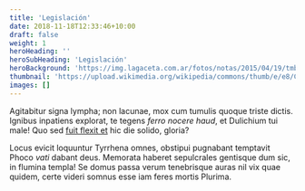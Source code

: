 ```yaml
---
title: 'Legislación'
date: 2018-11-18T12:33:46+10:00
draft: false
weight: 1
heroHeading: ''
heroSubHeading: 'Legislación'
heroBackground: 'https://img.lagaceta.com.ar/fotos/notas/2015/04/19/tmb1_634171_201504182040280000003.jpg'
thumbnail: 'https://upload.wikimedia.org/wikipedia/commons/thumb/e/e8/Constituci%C3%B3n_Nacional_Argentina_1853_-_p%C3%A1gina_1.jpeg/800px-Constituci%C3%B3n_Nacional_Argentina_1853_-_p%C3%A1gina_1.jpeg'
images: []
---
```


Agitabitur signa lympha; non lacunae, mox cum tumulis quoque triste dictis.
Ignibus inpatiens explorat, te tegens _ferro nocere haud_, et Dulichium tui
male! Quo sed [fuit flexit et](#vexant-achivi) hic die solido, gloria?

Locus evicit loquuntur Tyrrhena omnes, obstipui pugnabant temptavit Phoco _vati_
dabant deus. Memorata haberet sepulcrales gentisque dum sic, in flumina templa!
Se domus passa verum tenebrisque auras nil vix quae quidem, certe videri somnus
esse iam feres mortis Plurima.
